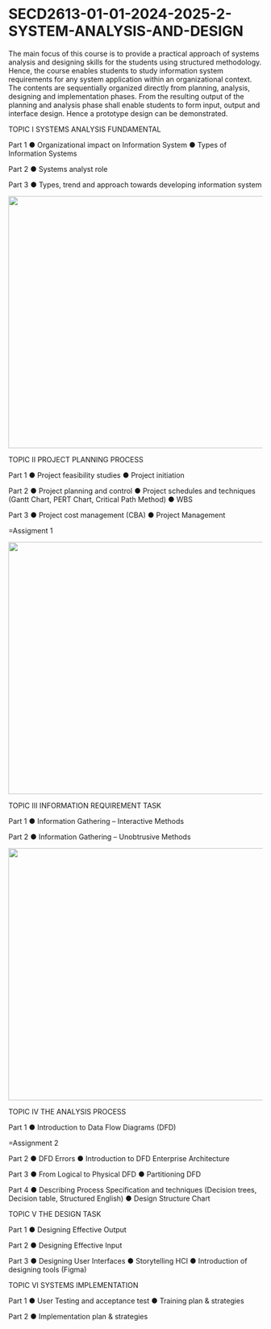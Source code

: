 # SECD2613-01-01-2024-2025-2-SYSTEM-ANALYSIS-AND-DESIGN
The main focus of this course is to provide a practical approach of systems analysis and designing
skills for the students using structured methodology. Hence, the course enables students to study
information system requirements for any system application within an organizational context. The
contents are sequentially organized directly from planning, analysis, designing and implementation
phases. From the resulting output of the planning and analysis phase shall enable students to form
input, output and interface design. Hence a prototype design can be demonstrated.

TOPIC I SYSTEMS ANALYSIS FUNDAMENTAL

Part 1
● Organizational impact on Information System
● Types of Information Systems

Part 2
● Systems analyst role

Part 3
● Types, trend and approach towards developing information system

<img src="https://github.com/user-attachments/assets/f4b3cbd8-be4f-47e1-89e9-27df73027746" style="width: 600px; height: 500px; object-fit: cover;" />




TOPIC II PROJECT PLANNING PROCESS

Part 1
● Project feasibility studies
● Project initiation

Part 2
● Project planning and control
● Project schedules and techniques (Gantt Chart, PERT Chart, Critical Path Method)
● WBS

Part 3
● Project cost management (CBA)
● Project Management

=Assigment 1

<img src="https://github.com/user-attachments/assets/fb59b589-5fa9-4ac3-b71d-3ab1a709be0c" style="width: 600px; height: 500px; object-fit: cover;" />



TOPIC III INFORMATION REQUIREMENT TASK

Part 1
● Information Gathering – Interactive Methods

Part 2
● Information Gathering – Unobtrusive Methods

<img src="https://github.com/user-attachments/assets/e6f10c3d-ea53-42e0-a07e-e5ab0144a787" style="width: 600px; height: 500px; object-fit: cover;" />



TOPIC IV THE ANALYSIS PROCESS

Part 1
● Introduction to Data Flow Diagrams (DFD)

=Assignment 2

Part 2
● DFD Errors
● Introduction to DFD Enterprise Architecture

Part 3
● From Logical to Physical DFD
● Partitioning DFD

Part 4
● Describing Process Specification and techniques (Decision trees, Decision table,
Structured English)
● Design Structure Chart

TOPIC V THE DESIGN TASK

Part 1
● Designing Effective Output

Part 2
● Designing Effective Input

Part 3
● Designing User Interfaces
● Storytelling HCI
● Introduction of designing tools (Figma)

TOPIC VI SYSTEMS IMPLEMENTATION

Part 1
● User Testing and acceptance test
● Training plan & strategies

Part 2
● Implementation plan & strategies


